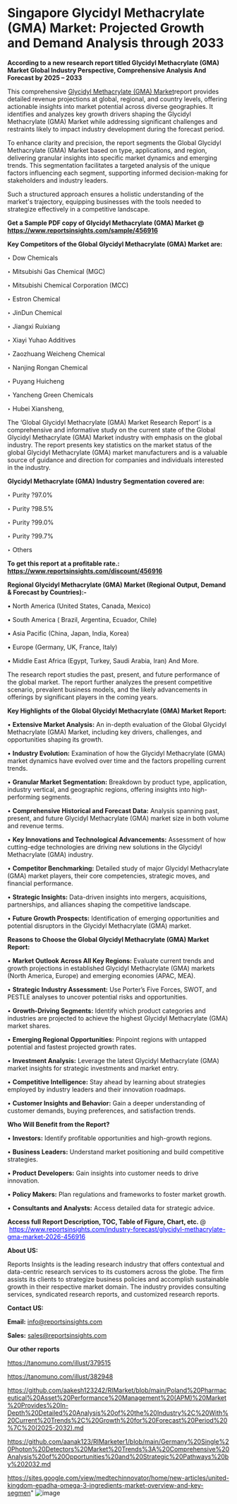 # Singapore Glycidyl Methacrylate (GMA) Market: Projected Growth and Demand Analysis through 2033

<strong>According to a new research report titled Glycidyl Methacrylate (GMA) Market Global Industry Perspective, Comprehensive Analysis And Forecast by 2025 – 2033</strong>

This comprehensive <a href=https://www.reportsinsights.com/sample/456916>Glycidyl Methacrylate (GMA) Market</a>report provides detailed revenue projections at global, regional, and country levels, offering actionable insights into market potential across diverse geographies. It identifies and analyzes key growth drivers shaping the Glycidyl Methacrylate (GMA) Market while addressing significant challenges and restraints likely to impact industry development during the forecast period.

To enhance clarity and precision, the report segments the Global Glycidyl Methacrylate (GMA) Market based on type, applications, and region, delivering granular insights into specific market dynamics and emerging trends. This segmentation facilitates a targeted analysis of the unique factors influencing each segment, supporting informed decision-making for stakeholders and industry leaders.

Such a structured approach ensures a holistic understanding of the market's trajectory, equipping businesses with the tools needed to strategize effectively in a competitive landscape.

<strong>Get a Sample PDF copy of Glycidyl Methacrylate (GMA) Market </strong><strong>@<a href=https://www.reportsinsights.com/sample/456916 style=color:#0000ff;> https://www.reportsinsights.com/sample/456916</a></strong></font>

<strong>Key Competitors of the Global Glycidyl Methacrylate (GMA) Market are:</strong>

‣ Dow Chemicals

‣ Mitsubishi Gas Chemical (MGC)

‣ Mitsubishi Chemical Corporation (MCC)

‣ Estron Chemical

‣ JinDun Chemical

‣ Jiangxi Ruixiang

‣ Xiayi Yuhao Additives

‣ Zaozhuang Weicheng Chemical

‣ Nanjing Rongan Chemical

‣ Puyang Huicheng

‣ Yancheng Green Chemicals

‣ Hubei Xiansheng,

The ‘Global Glycidyl Methacrylate (GMA) Market Research Report’ is a comprehensive and informative study on the current state of the Global Glycidyl Methacrylate (GMA) Market industry with emphasis on the global industry. The report presents key statistics on the market status of the global Glycidyl Methacrylate (GMA) market manufacturers and is a valuable source of guidance and direction for companies and individuals interested in the industry.

<strong>Glycidyl Methacrylate (GMA) Industry Segmentation covered are:</strong>

‣ Purity ?97.0%

‣ Purity ?98.5%

‣ Purity ?99.0%

‣ Purity ?99.7%

‣ Others

<strong>To get this report at a profitable rate.: <a href=https://www.reportsinsights.com/discount/456916 style=color:#0000ff;>https://www.reportsinsights.com/discount/456916</a></strong></font>

<strong>Regional Glycidyl Methacrylate (GMA) Market (Regional Output, Demand &amp; Forecast by Countries):-</strong>

• North America (United States, Canada, Mexico)

• South America ( Brazil, Argentina, Ecuador, Chile)

• Asia Pacific (China, Japan, India, Korea)

• Europe (Germany, UK, France, Italy)

• Middle East Africa (Egypt, Turkey, Saudi Arabia, Iran) And More.

The research report studies the past, present, and future performance of the global market. The report further analyzes the present competitive scenario, prevalent business models, and the likely advancements in offerings by significant players in the coming years.

<strong>Key Highlights of the Global Glycidyl Methacrylate (GMA) Market Report:</strong>

• <strong>Extensive Market Analysis:</strong> An in-depth evaluation of the Global Glycidyl Methacrylate (GMA) Market, including key drivers, challenges, and opportunities shaping its growth.

• <strong>Industry Evolution:</strong> Examination of how the Glycidyl Methacrylate (GMA) market dynamics have evolved over time and the factors propelling current trends.

• <strong>Granular Market Segmentation:</strong> Breakdown by product type, application, industry vertical, and geographic regions, offering insights into high-performing segments.

• <strong>Comprehensive Historical and Forecast Data:</strong> Analysis spanning past, present, and future Glycidyl Methacrylate (GMA) market size in both volume and revenue terms.

• <strong>Key Innovations and Technological Advancements:</strong> Assessment of how cutting-edge technologies are driving new solutions in the Glycidyl Methacrylate (GMA) industry.

• <strong>Competitor Benchmarking:</strong> Detailed study of major Glycidyl Methacrylate (GMA) market players, their core competencies, strategic moves, and financial performance.

• <strong>Strategic Insights:</strong> Data-driven insights into mergers, acquisitions, partnerships, and alliances shaping the competitive landscape.

• <strong>Future Growth Prospects:</strong> Identification of emerging opportunities and potential disruptors in the Glycidyl Methacrylate (GMA) market.

<strong>Reasons to Choose the Global Glycidyl Methacrylate (GMA) Market Report:</strong>

• <strong>Market Outlook Across All Key Regions:</strong> Evaluate current trends and growth projections in established Glycidyl Methacrylate (GMA) markets (North America, Europe) and emerging economies (APAC, MEA).

• <strong>Strategic Industry Assessment:</strong> Use Porter’s Five Forces, SWOT, and PESTLE analyses to uncover potential risks and opportunities.

• <strong>Growth-Driving Segments:</strong> Identify which product categories and industries are projected to achieve the highest Glycidyl Methacrylate (GMA) market shares.

• <strong>Emerging Regional Opportunities:</strong> Pinpoint regions with untapped potential and fastest projected growth rates.

• <strong>Investment Analysis:</strong> Leverage the latest Glycidyl Methacrylate (GMA) market insights for strategic investments and market entry.

• <strong>Competitive Intelligence:</strong> Stay ahead by learning about strategies employed by industry leaders and their innovation roadmaps.

• <strong>Customer Insights and Behavior:</strong> Gain a deeper understanding of customer demands, buying preferences, and satisfaction trends.

<strong>Who Will Benefit from the Report?</strong>

• <strong>Investors:</strong> Identify profitable opportunities and high-growth regions.

• <strong>Business Leaders:</strong> Understand market positioning and build competitive strategies.

• <strong>Product Developers:</strong> Gain insights into customer needs to drive innovation.

• <strong>Policy Makers:</strong> Plan regulations and frameworks to foster market growth.

• <strong>Consultants and Analysts:</strong> Access detailed data for strategic advice.
</ul>
<strong>Access full Report Description, TOC, Table of Figure, Chart, etc. </strong>@  <a href=https://www.reportsinsights.com/industry-forecast/glycidyl-methacrylate-gma-market-2026-456916 style=color:#0000ff;>https://www.reportsinsights.com/industry-forecast/glycidyl-methacrylate-gma-market-2026-456916</a></font>

<strong><strong>About US</strong>:</strong>

Reports Insights is the leading research industry that offers contextual and data-centric research services to its customers across the globe. The firm assists its clients to strategize business policies and accomplish sustainable growth in their respective market domain. The industry provides consulting services, syndicated research reports, and customized research reports.

<strong>Contact US:</strong>

<p class=""""><b>Email:</b> <a href=mailto:info@reportsinsights.com>info@reportsinsights.com</a></p>
<p class=""""><b>Sales:</b> <a href=mailto:sales@reportsinsights.com>sales@reportsinsights.com</a></p>

<strong>Our other reports</strong>

<a href=https://tanomuno.com/illust/379515>https://tanomuno.com/illust/379515</a>

<a href=https://tanomuno.com/illust/382948>https://tanomuno.com/illust/382948</a>

<a href=https://github.com/aakesh123242/RIMarket/blob/main/Poland%20Pharmaceutical%20Asset%20Performance%20Management%20(APM)%20Market%20Provides%20In-Depth%20Detailed%20Analysis%20of%20the%20Industry%2C%20With%20Current%20Trends%2C%20Growth%20for%20Forecast%20Period%20%7C%20(2025-2032).md>https://github.com/aakesh123242/RIMarket/blob/main/Poland%20Pharmaceutical%20Asset%20Performance%20Management%20(APM)%20Market%20Provides%20In-Depth%20Detailed%20Analysis%20of%20the%20Industry%2C%20With%20Current%20Trends%2C%20Growth%20for%20Forecast%20Period%20%7C%20(2025-2032).md</a>

<a href=https://github.com/aanak123/RIMarketer1/blob/main/Germany%20Single%20Photon%20Detectors%20Market%20Trends%3A%20Comprehensive%20Analysis%20of%20Opportunities%20and%20Strategic%20Pathways%20by%202032.md>https://github.com/aanak123/RIMarketer1/blob/main/Germany%20Single%20Photon%20Detectors%20Market%20Trends%3A%20Comprehensive%20Analysis%20of%20Opportunities%20and%20Strategic%20Pathways%20by%202032.md</a>

<a href=https://sites.google.com/view/medtechinnovator/home/new-articles/united-kingdom-epadha-omega-3-ingredients-market-overview-and-key-segmen>https://sites.google.com/view/medtechinnovator/home/new-articles/united-kingdom-epadha-omega-3-ingredients-market-overview-and-key-segmen</a>"
![image](https://github.com/user-attachments/assets/769963fc-1621-4692-9beb-6b2081d8d601)
